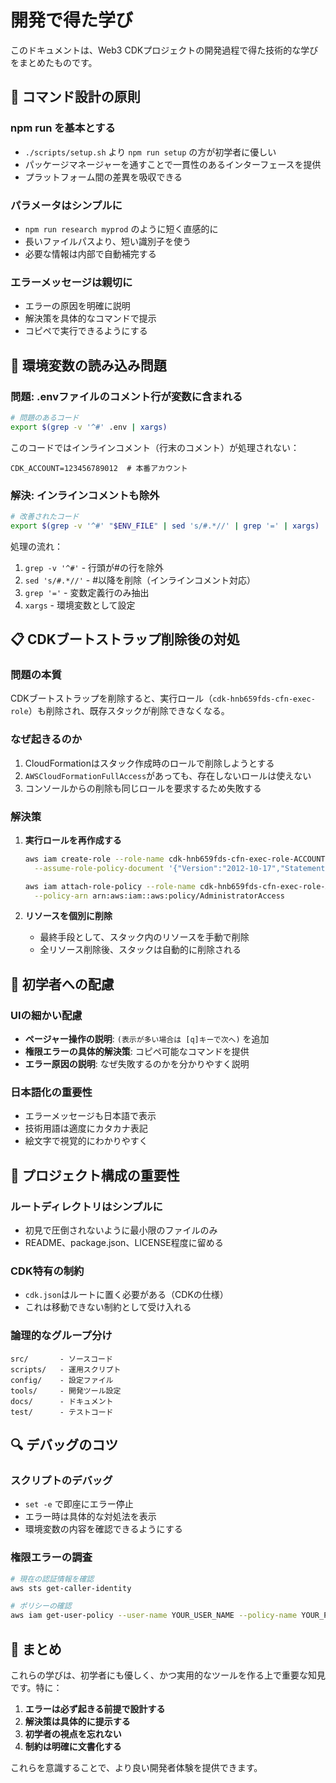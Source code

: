 # 開発で得た学び

このドキュメントは、Web3 CDKプロジェクトの開発過程で得た技術的な学びをまとめたものです。

## 🎯 コマンド設計の原則

### npm run を基本とする
- `./scripts/setup.sh` より `npm run setup` の方が初学者に優しい
- パッケージマネージャーを通すことで一貫性のあるインターフェースを提供
- プラットフォーム間の差異を吸収できる

### パラメータはシンプルに
- `npm run research myprod` のように短く直感的に
- 長いファイルパスより、短い識別子を使う
- 必要な情報は内部で自動補完する

### エラーメッセージは親切に
- エラーの原因を明確に説明
- 解決策を具体的なコマンドで提示
- コピペで実行できるようにする

## 🔧 環境変数の読み込み問題

### 問題: .envファイルのコメント行が変数に含まれる
```bash
# 問題のあるコード
export $(grep -v '^#' .env | xargs)
```

このコードではインラインコメント（行末のコメント）が処理されない：
```
CDK_ACCOUNT=123456789012  # 本番アカウント
```

### 解決: インラインコメントも除外
```bash
# 改善されたコード
export $(grep -v '^#' "$ENV_FILE" | sed 's/#.*//' | grep '=' | xargs)
```

処理の流れ：
1. `grep -v '^#'` - 行頭が#の行を除外
2. `sed 's/#.*//'` - #以降を削除（インラインコメント対応）
3. `grep '='` - 変数定義行のみ抽出
4. `xargs` - 環境変数として設定

## 📋 CDKブートストラップ削除後の対処

### 問題の本質
CDKブートストラップを削除すると、実行ロール（`cdk-hnb659fds-cfn-exec-role`）も削除され、既存スタックが削除できなくなる。

### なぜ起きるのか
1. CloudFormationはスタック作成時のロールで削除しようとする
2. `AWSCloudFormationFullAccess`があっても、存在しないロールは使えない
3. コンソールからの削除も同じロールを要求するため失敗する

### 解決策
1. **実行ロールを再作成する**
   ```bash
   aws iam create-role --role-name cdk-hnb659fds-cfn-exec-role-ACCOUNT-REGION \
     --assume-role-policy-document '{"Version":"2012-10-17","Statement":[{"Effect":"Allow","Principal":{"Service":"cloudformation.amazonaws.com"},"Action":"sts:AssumeRole"}]}'
   
   aws iam attach-role-policy --role-name cdk-hnb659fds-cfn-exec-role-ACCOUNT-REGION \
     --policy-arn arn:aws:iam::aws:policy/AdministratorAccess
   ```

2. **リソースを個別に削除**
   - 最終手段として、スタック内のリソースを手動で削除
   - 全リソース削除後、スタックは自動的に削除される

## 🎨 初学者への配慮

### UIの細かい配慮
- **ページャー操作の説明**: `(表示が多い場合は [q]キーで次へ)` を追加
- **権限エラーの具体的解決策**: コピペ可能なコマンドを提供
- **エラー原因の説明**: なぜ失敗するのかを分かりやすく説明

### 日本語化の重要性
- エラーメッセージも日本語で表示
- 技術用語は適度にカタカナ表記
- 絵文字で視覚的にわかりやすく

## 📁 プロジェクト構成の重要性

### ルートディレクトリはシンプルに
- 初見で圧倒されないように最小限のファイルのみ
- README、package.json、LICENSE程度に留める

### CDK特有の制約
- `cdk.json`はルートに置く必要がある（CDKの仕様）
- これは移動できない制約として受け入れる

### 論理的なグループ分け
```
src/       - ソースコード
scripts/   - 運用スクリプト
config/    - 設定ファイル
tools/     - 開発ツール設定
docs/      - ドキュメント
test/      - テストコード
```

## 🔍 デバッグのコツ

### スクリプトのデバッグ
- `set -e` で即座にエラー停止
- エラー時は具体的な対処法を表示
- 環境変数の内容を確認できるようにする

### 権限エラーの調査
```bash
# 現在の認証情報を確認
aws sts get-caller-identity

# ポリシーの確認
aws iam get-user-policy --user-name YOUR_USER_NAME --policy-name YOUR_POLICY_NAME
```

## 📝 まとめ

これらの学びは、初学者にも優しく、かつ実用的なツールを作る上で重要な知見です。特に：

1. **エラーは必ず起きる前提で設計する**
2. **解決策は具体的に提示する**
3. **初学者の視点を忘れない**
4. **制約は明確に文書化する**

これらを意識することで、より良い開発者体験を提供できます。